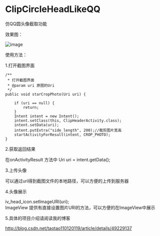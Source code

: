 # ClipCircleHeadLikeQQ
仿QQ圆头像截取功能



效果图：


 ![image](https://github.com/ShuangtaoJia/ClipCircleHeadLikeQQ/blob/master/screenshots/GIF_20151019_095222.gif)


使用方法：



1.打开截图界面

    /**
     * 打开截图界面
     * @param uri 原图的Uri
     */
    public void starCropPhoto(Uri uri) {

        if (uri == null) {
            return;
        }
        Intent intent = new Intent();
        intent.setClass(this, ClipHeaderActivity.class);
        intent.setData(uri);
        intent.putExtra("side_length", 200);//裁剪图片宽高
        startActivityForResult(intent, CROP_PHOTO);
    }
    

2.获取返回结果


在onActivityResult 方法中
Uri uri = intent.getData();

3.上传头像


可以通过uri得到截图文件的本地路径，可以方便的上传到服务器

4.头像展示


iv_head_icon.setImageURI(uri);  
ImageView 提供有直接设置图片URI的方法，可以方便的在ImageView中展示



5.具体的项目介绍请阅读我的博客

http://blog.csdn.net/taotao110120119/article/details/49229137
